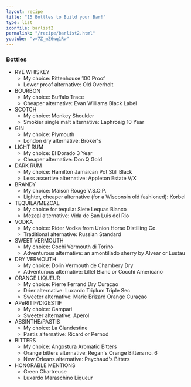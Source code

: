 ```yaml
---
layout: recipe
title: "15 Bottles to Build your Bar!"
type: list
iconfile: barlist2
permalink: "/recipe/barlist2.html"
youtube: "v=7Z_mZ6wq1Rw"
---
```


### Bottles

- RYE WHISKEY
    - My choice: Rittenhouse 100 Proof
    - Lower proof alternative: Old Overholt
- BOURBON
    - My choice: Buffalo Trace
    - Cheaper alternative: Evan Williams Black Label
- SCOTCH
    - My choice: Monkey Shoulder
    - Smokier single malt alternative: Laphroaig 10 Year
- GIN
    - My choice: Plymouth
    - London dry alternative: Broker's
- LIGHT RUM
    - My choice: El Dorado 3 Year
    - Cheaper alternative: Don Q Gold
- DARK RUM
    - My choice: Hamilton Jamaican Pot Still Black
    - Less assertive alternative: Appleton Estate V/X
- BRANDY
    - My choice: Maison Rouge V.S.O.P.
    - Lighter, cheaper alternative (for a Wisconsin old fashioned): Korbel
- TEQUILA/MEZCAL
    - My choice for tequila: Siete Lequas Blanco
    - Mezcal alternative: Vida de San Luis del Rio
- VODKA
    - My choice: Rider Vodka from Union Horse Distilling Co.
    - Traditional alternative: Russian Standard
- SWEET VERMOUTH
    - My choice: Cochi Vermouth di Torino
    - Adventurous alternative: an amontillado sherry by Alvear or Lustau
- DRY VERMOUTH
    - My choice: Dolin Vermouth de Chambery Dry
    - Adventurous alternative: Lillet Blanc or Cocchi Americano
- ORANGE LIQUEUR
    - My choice: Pierre Ferrand Dry Cura&ccedil;ao
    - Drier alternative: Luxardo Triplum Triple Sec
    - Sweeter alternative: Marie Brizard Orange Cura&ccedil;ao
- AP&eacute;RITIF/DIGESTIF
    - My choice: Campari
    - Sweeter alternative: Aperol
- ABSINTHE/PASTIS
    - My choice: La Clandestine
    - Pastis alternative: Ricard or Pernod
- BITTERS
    - My choice: Angostura Aromatic Bitters
    - Orange bitters alternative: Regan's Orange Bitters no. 6
    - New Orleans alternative: Peychaud's Bitters
- HONORABLE MENTIONS
    - Green Chartreuse
    - Luxardo Maraschino Liqueur
